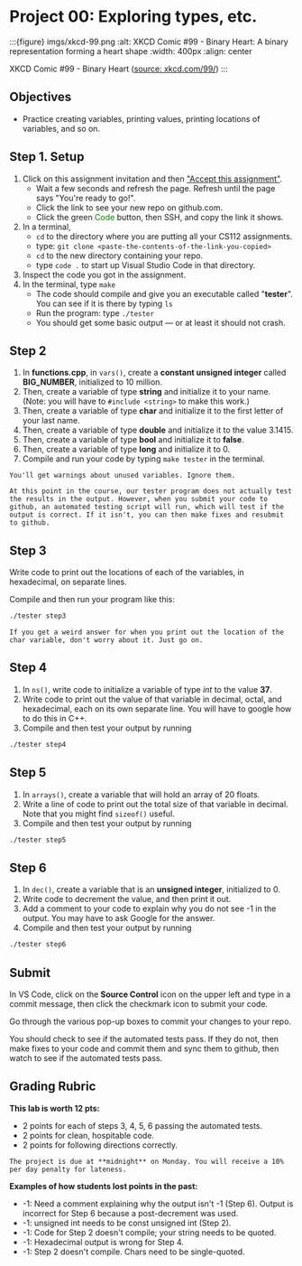 # Project 00: Exploring types, etc.

:::{figure} imgs/xkcd-99.png
:alt: XKCD Comic #99 - Binary Heart: A binary representation forming a heart shape
:width: 400px
:align: center

XKCD Comic #99 - Binary Heart ([source: xkcd.com/99/](https://xkcd.com/99/))
:::

## Objectives

- Practice creating variables, printing values, printing locations of variables, and so on.

## Step 1. Setup

1. Click on this assignment invitation and then ["Accept this assignment"]().
   - Wait a few seconds and refresh the page. Refresh until the page says "You're ready to go!".
   - Click the link to see your new repo on github.com.
   - Click the green <span style="color: green;">Code</span> button, then SSH, and copy the link it shows.
2. In a terminal,
   - `cd` to the directory where you are putting all your CS112 assignments.
   - type: `git clone <paste-the-contents-of-the-link-you-copied>`
   - `cd` to the new directory containing your repo.
   - type `code .` to start up Visual Studio Code in that directory.
3. Inspect the code you got in the assignment.
4. In the terminal, type `make`
   - The code should compile and give you an executable called "**tester**". You can see if it is there by typing `ls`
   - Run the program: type `./tester`
   - You should get some basic output — or at least it should not crash.

## Step 2

1. In **functions.cpp**, in `vars()`, create a **constant unsigned integer** called **BIG_NUMBER**, initialized to 10 million.
2. Then, create a variable of type **string** and initialize it to your name. (Note: you will have to `#include <string>` to make this work.)
3. Then, create a variable of type **char** and initialize it to the first letter of your last name.
4. Then, create a variable of type **double** and initialize it to the value 3.1415.
5. Then, create a variable of type **bool** and initialize it to **false**.
6. Then, create a variable of type **long** and initialize it to 0.
7. Compile and run your code by typing `make tester` in the terminal.

```{important}
You'll get warnings about unused variables. Ignore them.
```

```{attention}
At this point in the course, our tester program does not actually test the results in the output. However, when you submit your code to github, an automated testing script will run, which will test if the output is correct. If it isn't, you can then make fixes and resubmit to github.
```

## Step 3

Write code to print out the locations of each of the variables, in hexadecimal, on separate lines.

Compile and then run your program like this:

```bash
./tester step3
```

```{note}
If you get a weird answer for when you print out the location of the char variable, don't worry about it. Just go on.
```

## Step 4

1. In `ns()`, write code to initialize a variable of type *int* to the value **37**.
2. Write code to print out the value of that variable in decimal, octal, and hexadecimal, each on its own separate line. You will have to google how to do this in C++.
3. Compile and then test your output by running

```bash
./tester step4
```

## Step 5

1. In `arrays()`, create a variable that will hold an array of 20 floats.
2. Write a line of code to print out the total size of that variable in decimal. Note that you might find `sizeof()` useful.
3. Compile and then test your output by running

```bash
./tester step5
```

## Step 6

1. In `dec()`, create a variable that is an **unsigned integer**, initialized to 0.
2. Write code to decrement the value, and then print it out.
3. Add a comment to your code to explain why you do not see -1 in the output. You may have to ask Google for the answer.
4. Compile and then test your output by running

```bash
./tester step6
```

## Submit

In VS Code, click on the **Source Control** icon on the upper left and type in a commit message, then click the checkmark icon to submit your code.

Go through the various pop-up boxes to commit your changes to your repo.

You should check to see if the automated tests pass. If they do not, then make fixes to your code and commit them and sync them to github, then watch to see if the automated tests pass.

## Grading Rubric

**This lab is worth 12 pts:**

- 2 points for each of steps 3, 4, 5, 6 passing the automated tests.
- 2 points for clean, hospitable code.
- 2 points for following directions correctly.

```{important}
The project is due at **midnight** on Monday. You will receive a 10% per day penalty for lateness.
```

**Examples of how students lost points in the past:**

- -1: Need a comment explaining why the output isn't -1 (Step 6). Output is incorrect for Step 6 because a post-decrement was used.
- -1: unsigned int needs to be const unsigned int (Step 2).
- -1: Code for Step 2 doesn't compile; your string needs to be quoted.
- -1: Hexadecimal output is wrong for Step 4.
- -1: Step 2 doesn't compile. Chars need to be single-quoted.